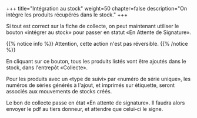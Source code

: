 +++
title="Intégration au stock"
weight=50
chapter=false
description="On intègre les produits récupérés dans le stock."
+++

Si tout est correct sur la fiche de collecte, on peut maintenant utiliser le
bouton «intégrer au stock» pour passer en statut «En Attente de Signature».

{{% notice info %}}
Attention, cette action n'est pas réversible.
{{% /notice %}}

En cliquant sur ce bouton, tous les produits listés vont être ajoutés dans le
stock, dans l'entrepôt «Collecte».

Pour les produits avec un «type de suivi» par «numéro de série unique», les numéros
de séries générés à l'ajout, et imprimés sur étiquette, seront associés aux
mouvements de stocks créés.

Le bon de collecte passe en état «En attente de signature».
Il faudra alors envoyer le pdf au tiers donneur, et attendre que celui-ci le signe.

